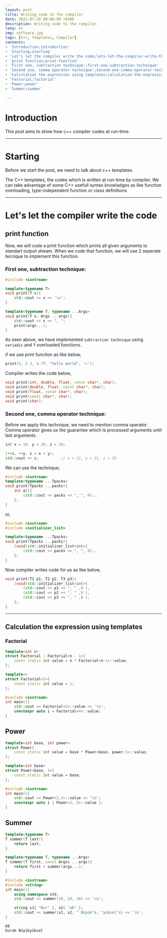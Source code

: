 ```yaml
---
layout: post
title: Writing code to the compiler
date: 2022-07-28 00:00:00 +0300
description: Writing code to the compiler.
lang: en
img: software.jpg
tags: [C++, Templates, Compiler]
contents: 
- 'Introduction;introduction'
- 'Starting;starting'
- 'Let’s let the compiler write the code;lets-let-the-compiler-write-the-code'
- 'print function;print-function'
- 'First one, subtraction technique:;first-one-subtraction-technique'
- 'Second one, comma operator technique:;second-one-comma-operator-technique'
- 'Calculation the expression using templates;calculation-the-expression-using-templates'
- 'Factorial;factorial'
- 'Power;power'
- 'Summer;summer'

---
```


# Introduction

This post aims to show how c++ compiler codes at run-time.

------------------------------------------------------------------------------

# Starting

Before we start the post, we need to talk about c++ templates. 

The C++ templates, the codes which is written at run-time by compiler. We can take advantage of some C++ usefull syntax knowladges as like function overloading, type-independent function or class definitions

____

# Let's let the compiler write the code

## print function

Now, we will code a print function which prints all given arguments to standart output stream. When we code that function, we will use 2 seperate tecnique to implement this function.

### First one, subtraction technique:

```cpp
#include <iostream>

template<typename T>
void print(T x){
    std::cout << x << '\n';
}

template<typename T, typename ...Args>
void print(T x, Args ...args){
    std::cout << x << ", ";
    print(args...);
}
```

As seen above, we have implemented `subtraction technique` using `variadic` and `T` overloaded functions.

if we use print function as like below,

```cpp
print(5, 2.3, 4.7f, "hello world", 'c');
```

Compiler writes the code below,

```cpp
void print(int, double, float, const char*, char);
void print(double, float, const char*, char);
void print(float, const char*, char);
void print(const char*, char);
void print(char);
```

### Second one, comma operator technique:

Before we apply this technique, we need to mention comma operator. Comma operator gives us the guarantee which is processed arguments until last arguments.

```cpp
int x = 10, y = 20, z = 30;

(++x, ++y, z = x + y);
std::cout << z;          // x = 11, y = 21, z = 33
```

We can use the technique;

```cpp
#include <iostream>
template<typename ...Tpacks>
void print(Tpacks ...packs){
    int a[]{
        (std::cout << packs << ", ", 0)...
    };
}
```

or,

```cpp
#include <iostream>
#include <initializer_list>

template<typename ...Tpacks>
void print(Tpacks ...packs){
    (void)std::initializer_list<int>{
        (std::cout << packs << ", ", 0)...
    };
}
```

Now compiler writes code  for us as like below,

```cpp
void print(T1 p1, T2 p2, T3 p3){
    (void)std::initializer_list<int>{
        (std::cout << p1 << ", " ,0 ),
        (std::cout << p2 << ", " ,0 ),
        (std::cout << p3 << ", " ,0 ),
    };
}
```

____

## Calculation the expression using templates

### Factorial

```cpp
template<int n>
struct Factorial : Factorial<n - 1>{
    const static int value = n * Factorial<n-1>::value;
};    

template<>
struct Factorial<1>{
    const static int value = 1;
};      
```

```cpp
#include <iostream>
int main(){
    std::cout << Factorial<5>::value << '\n';
    constexpr auto i = Factorial<4>::value;
}
```

## Power

```cpp
template<int base, int power>
struct Power{
    const static int value = base * Power<base, power-1>::value;
};

template<int base>
struct Power<base, 1>{
    const static int value = base;
};
```

```cpp
#include <iostream>
int main(){
    std::cout << Power<2,5>::value << '\n';
    constexpr auto i { Power<2, 5>::value };
}
```

## Summer

```cpp
template<typename T>
T summer(T last){
    return last;
}

template<typename T, typename ...Args>
T summer(T first, const Args& ...args){
    return first + summer(args...);
}
```

```cpp
#include <iostream>
#include <string>
int main(){
    using namespace std;
    std::cout << summer(10, 20, 30) << '\n';

    string s1{ "Bur" }, s2{ "ak" };
    std::cout << summer(s1, s2, " Büyük"s, "yüksel"s) << '\n';
}
```

```
60
burak Büyükyüksel
```
